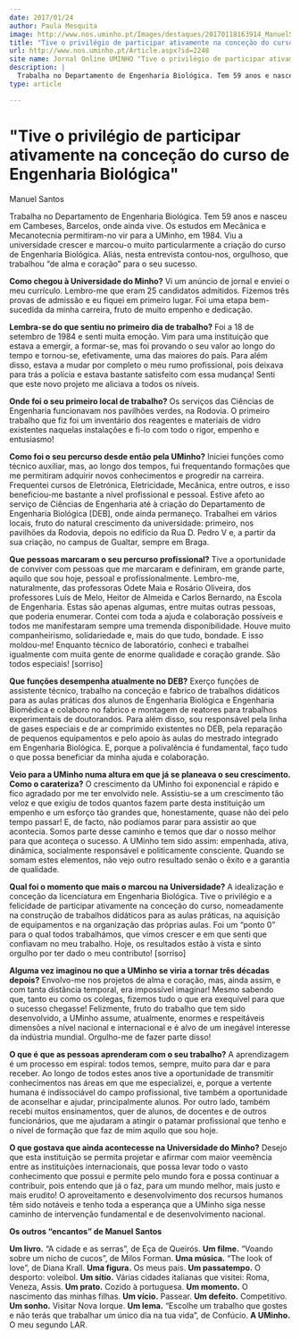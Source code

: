 ```yaml
---
date: 2017/01/24
author: Paula Mesquita
image: http://www.nos.uminho.pt/Images/destaques/20170118163914_ManuelSantos7.jpg
title: "Tive o privilégio de participar ativamente na conceção do curso de Engenharia Biológica"
url: http://www.nos.uminho.pt/Article.aspx?id=2248
site name: Jornal Online UMINHO "Tive o privilégio de participar ativamente na conceção do curso de Engenharia Biológica"
description: |
  Trabalha no Departamento de Engenharia Biológica. Tem 59 anos e nasceu em Cambeses, Barcelos, onde ainda vive. Os estudos em Mecânica e Mecanotecnia permitiram-no vir para a UMinho, em 1984. Viu a universidade crescer e marcou-o muito particularmente a criação do curso de Engenharia Biológica. Aliás, nesta entrevista contou-nos, orgulhoso, que trabalhou “de alma e coração” para o seu sucesso.
type: article

---
```

# "Tive o privilégio de participar ativamente na conceção do curso de Engenharia Biológica"




Manuel Santos

Trabalha no Departamento de Engenharia Biológica. Tem 59 anos e nasceu em Cambeses, Barcelos, onde ainda vive. Os estudos em Mecânica e Mecanotecnia permitiram-no vir para a UMinho, em 1984. Viu a universidade crescer e marcou-o muito particularmente a criação do curso de Engenharia Biológica. Aliás, nesta entrevista contou-nos, orgulhoso, que trabalhou “de alma e coração” para o seu sucesso.

**Como chegou à Universidade do Minho?** 
Vi um anúncio de jornal e enviei o meu currículo. Lembro-me que eram 25 candidatos admitidos. Fizemos três provas de admissão e eu fiquei em primeiro lugar. Foi uma etapa bem-sucedida da minha carreira, fruto de muito empenho e dedicação.

**Lembra-se do que sentiu no primeiro dia de trabalho?** 
Foi a 18 de setembro de 1984 e senti muita emoção. Vim para uma instituição que estava a emergir, a formar-se, mas foi provando o seu valor ao longo do tempo e tornou-se, efetivamente, uma das maiores do país. Para além disso, estava a mudar por completo o meu rumo profissional, pois deixava para trás a polícia e estava bastante satisfeito com essa mudança! Senti que este novo projeto me aliciava a todos os níveis.

**Onde foi o seu primeiro local de trabalho?** 
Os serviços das Ciências de Engenharia funcionavam nos pavilhões verdes, na Rodovia. O primeiro trabalho que fiz foi um inventário dos reagentes e materiais de vidro existentes naquelas instalações e fi-lo com todo o rigor, empenho e entusiasmo!

**Como foi o seu percurso desde então pela UMinho?** 
Iniciei funções como técnico auxiliar, mas, ao longo dos tempos, fui frequentando formações que me permitiram adquirir novos conhecimentos e progredir na carreira. Frequentei cursos de Eletrónica, Eletricidade, Mecânica, entre outros, e isso beneficiou-me bastante a nível profissional e pessoal. Estive afeto ao serviço de Ciências de Engenharia até à criação do Departamento de Engenharia Biológica [DEB], onde ainda permaneço. Trabalhei em vários locais, fruto do natural crescimento da universidade: primeiro, nos pavilhões da Rodovia, depois no edifício da Rua D. Pedro V e, a partir da sua criação, no campus de Gualtar, sempre em Braga.

**Que pessoas marcaram o seu percurso profissional?** 
Tive a oportunidade de conviver com pessoas que me marcaram e definiram, em grande parte, aquilo que sou hoje, pessoal e profissionalmente. Lembro-me, naturalmente, das professoras Odete Maia e Rosário Oliveira, dos professores Luís de Melo, Heitor de Almeida e Carlos Bernardo, na Escola de Engenharia. Estas são apenas algumas, entre muitas outras pessoas, que poderia enumerar. Contei com toda a ajuda e colaboração possíveis e todos me manifestaram sempre uma tremenda disponibilidade. Houve muito companheirismo, solidariedade e, mais do que tudo, bondade. E isso moldou-me! Enquanto técnico de laboratório, conheci e trabalhei igualmente com muita gente de enorme qualidade e coração grande. São todos especiais! [sorriso]

**Que funções desempenha atualmente no DEB?** 
Exerço funções de assistente técnico, trabalho na conceção e fabrico de trabalhos didáticos para as aulas práticas dos alunos de Engenharia Biológica e Engenharia Biomédica e colaboro no fabrico e montagem de reatores para trabalhos experimentais de doutorandos. Para além disso, sou responsável pela linha de gases especiais e de ar comprimido existentes no DEB, pela reparação de pequenos equipamentos e pelo apoio às aulas do mestrado integrado em Engenharia Biológica. E, porque a polivalência é fundamental, faço tudo o que possa beneficiar da minha ajuda e colaboração.

**Veio para a UMinho numa altura em que já se planeava o seu crescimento. Como o carateriza?** 
O crescimento da UMinho foi exponencial e rápido e fico agradado por me ter envolvido nele. Assistiu-se a um crescimento tão veloz e que exigiu de todos quantos fazem parte desta instituição um empenho e um esforço tão grandes que, honestamente, quase não dei pelo tempo passar! E, de facto, não podíamos parar para assistir ao que acontecia. Somos parte desse caminho e temos que dar o nosso melhor para que aconteça o sucesso. A UMinho tem sido assim: empenhada, ativa, dinâmica, socialmente responsável e politicamente consciente. Quando se somam estes elementos, não vejo outro resultado senão o êxito e a garantia de qualidade.

**Qual foi o momento que mais o marcou na Universidade?** 
A idealização e conceção da licenciatura em Engenharia Biológica. Tive o privilégio e a felicidade de participar ativamente na conceção do curso, nomeadamente na construção de trabalhos didáticos para as aulas práticas, na aquisição de equipamentos e na organização das próprias aulas. Foi um “ponto 0” para o qual todos trabalhámos, que vimos crescer e em que senti que confiavam no meu trabalho. Hoje, os resultados estão à vista e sinto orgulho por ter dado o meu contributo! [sorriso]

**Alguma vez imaginou no que a UMinho se viria a tornar três décadas depois?** 
Envolvo-me nos projetos de alma e coração, mas, ainda assim, e com tanta distância temporal, era impossível imaginar! Mesmo sabendo que, tanto eu como os colegas, fizemos tudo o que era exequível para que o sucesso chegasse! Felizmente, fruto do trabalho que tem sido desenvolvido, a UMinho assume, atualmente, enormes e respeitáveis dimensões a nível nacional e internacional e é alvo de um inegável interesse da indústria mundial. Orgulho-me de fazer parte disso!

**O que é que as pessoas aprenderam com o seu trabalho?** 
A aprendizagem é um processo em espiral: todos temos, sempre, muito para dar e para receber. Ao longo de todos estes anos tive a oportunidade de transmitir conhecimentos nas áreas em que me especializei, e, porque a vertente humana é indissociável do campo profissional, tive também a oportunidade de aconselhar e ajudar, principalmente alunos. Por outro lado, também recebi muitos ensinamentos, quer de alunos, de docentes e de outros funcionários, que me ajudaram a atingir o patamar profissional que tenho e o nível de formação que faz de mim aquilo que sou hoje.

**O que gostava que ainda acontecesse na Universidade do Minho?** 
Desejo que esta instituição se permita projetar e afirmar com maior veemência entre as instituições internacionais, que possa levar todo o vasto conhecimento que possui e permite pelo mundo fora e possa continuar a contribuir, pois entendo que já o faz, para um mundo melhor, mais justo e mais erudito! O aproveitamento e desenvolvimento dos recursos humanos têm sido notáveis e tenho toda a esperança que a UMinho siga nesse caminho de intervenção fundamental e de desenvolvimento nacional.



**Os outros “encantos” de Manuel Santos** 

**Um livro.**  “A cidade e as serras”, de Eça de Queirós.
**Um filme.**  “Voando sobre um nicho de cucos”, de Milos Forman.
**Uma música.**  “The look of love”, de Diana Krall.
**Uma figura.**  Os meus pais.
**Um passatempo.**  O desporto: voleibol.
**Um sítio.** Várias cidades italianas que visitei: Roma, Veneza, Assis.
**Um prato.**  Cozido à portuguesa.
**Um momento.**  O nascimento das minhas filhas.
**Um vício.**  Passear.
**Um defeito.**  Competitivo.
**Um sonho.**  Visitar Nova Iorque.
**Um lema.**  “Escolhe um trabalho que gostes e não terás que trabalhar um único dia na tua vida”, de Confúcio.
**A UMinho.**  O meu segundo LAR.
